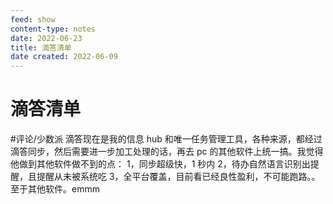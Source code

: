 ```yaml
---
feed: show
content-type: notes
date: 2022-06-23
title: 滴答清单
date created: 2022-06-09
---
```


# 滴答清单

#评论/少数派
滴答现在是我的信息 hub 和唯一任务管理工具，各种来源，都经过滴答同步，然后需要进一步加工处理的话，再去 pc 的其他软件上统一搞。我觉得他做到其他软件做不到的点：
1，同步超级快，1 秒内
2，待办自然语言识别出提醒，且提醒从未被系统吃
3，全平台覆盖，目前看已经良性盈利，不可能跑路。。至于其他软件。emmm
